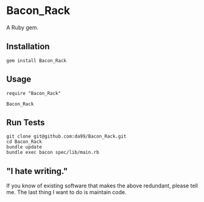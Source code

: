 
Bacon\_Rack
================

A Ruby gem.

Installation
------------

    gem install Bacon_Rack

Usage
------

    require "Bacon_Rack"
    
    Bacon_Rack


Run Tests
---------

    git clone git@github.com:da99/Bacon_Rack.git
    cd Bacon_Rack
    bundle update
    bundle exec bacon spec/lib/main.rb

"I hate writing."
-----------------------------

If you know of existing software that makes the above redundant,
please tell me. The last thing I want to do is maintain code.

